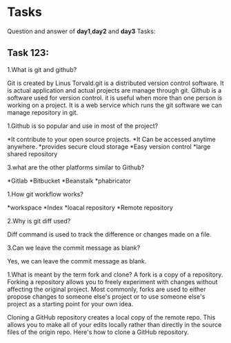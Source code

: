   # Tasks
Question and answer of **day1**,**day2** and **day3** Tasks:

## Task 123:

1.What is git and github?


Git is created by Linus Torvald.git is a distributed version control software. It is actual application and actual projects are manage through git. 
Github is a software used for version control. it is useful when more than one person is working on a project.
It is a web service which runs the git software we can manage repository in git. 


1.Github is so popular and use in most of the project?

*It  contribute to your open source projects.
*It Can be accessed anytime anywhere.
*provides secure cloud storage 
*Easy version control
*large shared repository 

3.what are the other platforms similar to Github?

*Gitlab
*Bitbucket
*Beanstalk
*phabricator





1.How git workflow works?

*workspace
*Index
*loacal repository
*Remote repository

2.Why is git diff used?

Diff command is used to track  the difference or changes made on a file.


3.Can we leave the commit message as blank?

Yes, we can leave the commit message as blank.  




1.What is meant by the term fork and clone?
A fork is a copy of a repository. Forking a repository allows you to freely experiment with changes without affecting the original project.
Most commonly, forks are used to either propose changes to someone else's project or to use someone else's project as a starting point for your own idea.

Cloning a GitHub repository creates a local copy of the remote repo. 
This allows you to make all of your edits locally rather than directly in the source files of the origin repo. Here's how to clone a GitHub repository.




